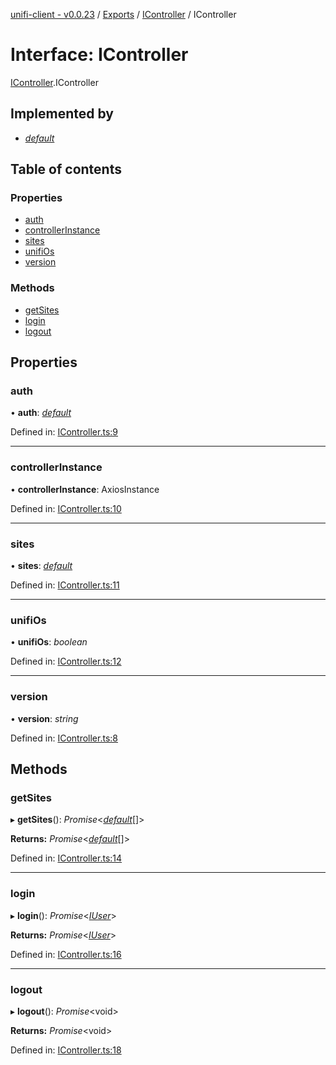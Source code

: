 [unifi-client - v0.0.23](../README.md) / [Exports](../modules.md) / [IController](../modules/icontroller.md) / IController

# Interface: IController

[IController](../modules/icontroller.md).IController

## Implemented by

* [*default*](../classes/controller.default.md)

## Table of contents

### Properties

- [auth](icontroller.icontroller-1.md#auth)
- [controllerInstance](icontroller.icontroller-1.md#controllerinstance)
- [sites](icontroller.icontroller-1.md#sites)
- [unifiOs](icontroller.icontroller-1.md#unifios)
- [version](icontroller.icontroller-1.md#version)

### Methods

- [getSites](icontroller.icontroller-1.md#getsites)
- [login](icontroller.icontroller-1.md#login)
- [logout](icontroller.icontroller-1.md#logout)

## Properties

### auth

• **auth**: [*default*](../classes/unifiauth.default.md)

Defined in: [IController.ts:9](https://github.com/thib3113/unifi-client/blob/6f21a04/src/IController.ts#L9)

___

### controllerInstance

• **controllerInstance**: AxiosInstance

Defined in: [IController.ts:10](https://github.com/thib3113/unifi-client/blob/6f21a04/src/IController.ts#L10)

___

### sites

• **sites**: [*default*](../classes/sites_sites.default.md)

Defined in: [IController.ts:11](https://github.com/thib3113/unifi-client/blob/6f21a04/src/IController.ts#L11)

___

### unifiOs

• **unifiOs**: *boolean*

Defined in: [IController.ts:12](https://github.com/thib3113/unifi-client/blob/6f21a04/src/IController.ts#L12)

___

### version

• **version**: *string*

Defined in: [IController.ts:8](https://github.com/thib3113/unifi-client/blob/6f21a04/src/IController.ts#L8)

## Methods

### getSites

▸ **getSites**(): *Promise*<[*default*](../classes/sites_site.default.md)[]\>

**Returns:** *Promise*<[*default*](../classes/sites_site.default.md)[]\>

Defined in: [IController.ts:14](https://github.com/thib3113/unifi-client/blob/6f21a04/src/IController.ts#L14)

___

### login

▸ **login**(): *Promise*<[*IUser*](user_iuser.iuser.md)\>

**Returns:** *Promise*<[*IUser*](user_iuser.iuser.md)\>

Defined in: [IController.ts:16](https://github.com/thib3113/unifi-client/blob/6f21a04/src/IController.ts#L16)

___

### logout

▸ **logout**(): *Promise*<void\>

**Returns:** *Promise*<void\>

Defined in: [IController.ts:18](https://github.com/thib3113/unifi-client/blob/6f21a04/src/IController.ts#L18)
